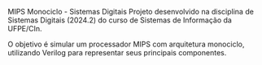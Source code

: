 MIPS Monociclo - Sistemas Digitais
Projeto desenvolvido na disciplina de Sistemas Digitais (2024.2) do curso de Sistemas de Informação da UFPE/CIn.

O objetivo é simular um processador MIPS com arquitetura monociclo, utilizando Verilog para representar seus principais componentes.
